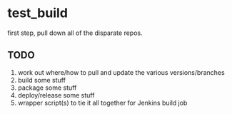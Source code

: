 # test_build

first step, pull down all of the disparate repos.

## TODO

1. work out where/how to pull and update the various versions/branches
1. build some stuff
1. package some stuff
1. deploy/release some stuff
1. wrapper script(s) to tie it all together for Jenkins build job
